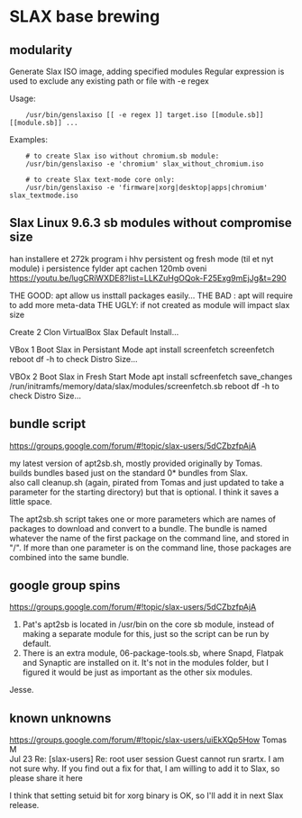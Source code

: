 SLAX base brewing
=================

## modularity

Generate Slax ISO image, adding specified modules
Regular expression is used to exclude any existing path or file with -e regex

Usage:

        /usr/bin/genslaxiso [[ -e regex ]] target.iso [[module.sb]] [[module.sb]] ...

Examples:

        # to create Slax iso without chromium.sb module:
        /usr/bin/genslaxiso -e 'chromium' slax_without_chromium.iso

        # to create Slax text-mode core only:
        /usr/bin/genslaxiso -e 'firmware|xorg|desktop|apps|chromium' slax_textmode.iso


## Slax Linux 9.6.3 sb modules without compromise size

han installere et 272k program i hhv persistent og fresh mode (til et nyt module)
i persistence fylder apt cachen 120mb oveni
https://youtu.be/lugCRiWXDE8?list=LLKZuHgOQok-F25Exg9mEjJg&t=290

THE GOOD: apt allow us insttall packages easily...
THE BAD : apt will require to add more meta-data
THE UGLY: if not created as module will impact slax size

Create 2 Clon VirtualBox Slax Default Install...

VBox 1 Boot Slax in Persistant Mode
 apt install screenfetch
 screenfetch
 reboot
 df -h to check Distro Size...

VBOx 2 Boot Slax in Fresh Start Mode
 apt install scfreenfetch
 save_changes /run/initramfs/memory/data/slax/modules/screenfetch.sb
 reboot
 df -h to check Distro Size...

## bundle script
https://groups.google.com/forum/#!topic/slax-users/5dCZbzfpAjA

my latest version of apt2sb.sh, mostly provided originally by Tomas.  
builds bundles based just on the standard 0* bundles from Slax.  
also call cleanup.sh (again, pirated from Tomas and just updated to take a parameter for the starting directory) but that is optional.  I think it saves a little space.

The apt2sb.sh script takes one or more parameters which are names of packages to download and convert to a bundle.  The bundle is named whatever the name of the first package on the command line, and stored in "/".  If more than one parameter is on the command line, those packages are combined  into the same bundle.

## google group spins

https://groups.google.com/forum/#!topic/slax-users/5dCZbzfpAjA

1. Pat's apt2sb is located in /usr/bin on the core sb module, instead of making a separate module for this, just so the script can be run by default.
2. There is an extra module, 06-package-tools.sb, where Snapd, Flatpak and Synaptic are installed on it. It's not in the modules folder, but I figured it would be just as important as the other six modules.

Jesse.

## known unknowns

https://groups.google.com/forum/#!topic/slax-users/uiEkXQp5How
Tomas M 	
Jul 23
Re: [slax-users] Re: root user session
Guest cannot run srartx.
I am not sure why.
If you find out a fix for that, I am willing to add it to Slax, so please share it here

I think that setting setuid bit for xorg binary is OK, so I'll add it in next Slax release. 


